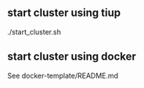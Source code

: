 ## start cluster using tiup

./start_cluster.sh




## start cluster using docker

See docker-template/README.md
